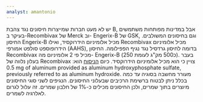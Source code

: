 ```yaml
---
analyst: amantonio
---
```


יש לא מעט חברות שמייצרות חיסונים נגד צהבת B, אבל במדינות מפותחות משתמשים בעיקר ב-Recombivax של Merck וב- Engerix-B של GSK, וגם בחיסונים המשולבים. החיסון Engerix-B מכיל אלומיניום הידרוקסיד, ואילו Recombivax מכיל אלומיניום הידרופוספט סולפט אמורפי (AAHS), בדומה לחיסון גרדסיל נגד נגיף הפפילומה. החיסון Recombivax מכיל פי 2 אלומיניום מה- Engerix-B (כ500 מק"ג לעומת 250).
בעבר בעלון נלווה של Recombivax צויין כי הוא מכיל אלומיניום הידרוקסיד. כיום [הניסוח](https://www.fda.gov/BiologicsBloodVaccines/Vaccines/ApprovedProducts/ucm110098.htm) הוא: 0.5 mg of aluminum provided as aluminum hydroxyphosphate sulfate, previously referred to as aluminum hydroxide. מעורר מחשבה בסוגיה עד כמה בכלל ניתן לבטוח ברשימת הרכיבים שבעלוני החיסונים.
הנגיפים לשני סוגי החיסונים מיוצרים בתוך שמרים, ולכן החיסונים מכילים כ-1% של חלבון שמרים. זה עלול לגרום לאלרגיה לשמרים.
